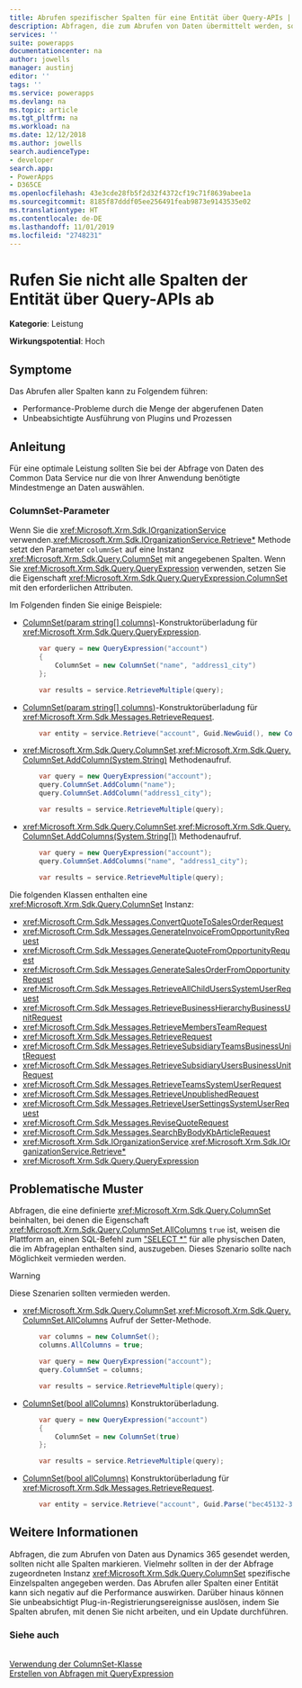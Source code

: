 ```yaml
---
title: Abrufen spezifischer Spalten für eine Entität über Query-APIs | MicrosoftDocs
description: Abfragen, die zum Abrufen von Daten übermittelt werden, sollten bestimmte Spalten in der ColumnSet-Instanz enthalten, die der Abfrage zugeordnet ist, und nicht alle Spalten.
services: ''
suite: powerapps
documentationcenter: na
author: jowells
manager: austinj
editor: ''
tags: ''
ms.service: powerapps
ms.devlang: na
ms.topic: article
ms.tgt_pltfrm: na
ms.workload: na
ms.date: 12/12/2018
ms.author: jowells
search.audienceType:
- developer
search.app:
- PowerApps
- D365CE
ms.openlocfilehash: 43e3cde28fb5f2d32f4372cf19c71f8639abee1a
ms.sourcegitcommit: 8185f87dddf05ee256491feab9873e9143535e02
ms.translationtype: HT
ms.contentlocale: de-DE
ms.lasthandoff: 11/01/2019
ms.locfileid: "2748231"
---
```

# <a name="do-not-retrieve-entity-all-columns-via-query-apis"></a>Rufen Sie nicht alle Spalten der Entität über Query-APIs ab

**Kategorie**: Leistung

**Wirkungspotential**: Hoch

<a name='symptoms'></a>

## <a name="symptoms"></a>Symptome

Das Abrufen aller Spalten kann zu Folgendem führen:

- Performance-Probleme durch die Menge der abgerufenen Daten
- Unbeabsichtigte Ausführung von Plugins und Prozessen

<a name='guidance'></a>

## <a name="guidance"></a>Anleitung

Für eine optimale Leistung sollten Sie bei der Abfrage von Daten des Common Data Service nur die von Ihrer Anwendung benötigte Mindestmenge an Daten auswählen. 

### <a name="columnset-parameter"></a>ColumnSet-Parameter

Wenn Sie die <xref:Microsoft.Xrm.Sdk.IOrganizationService> verwenden.<xref:Microsoft.Xrm.Sdk.IOrganizationService.Retrieve*> Methode setzt den Parameter `columnSet` auf eine Instanz <xref:Microsoft.Xrm.Sdk.Query.ColumnSet> mit angegebenen Spalten.  Wenn Sie <xref:Microsoft.Xrm.Sdk.Query.QueryExpression> verwenden, setzen Sie die Eigenschaft <xref:Microsoft.Xrm.Sdk.Query.QueryExpression.ColumnSet> mit den erforderlichen Attributen.

Im Folgenden finden Sie einige Beispiele:

- [ColumnSet(param string[] columns)](/dotnet/api/microsoft.xrm.sdk.query.columnset.-ctor#Microsoft_Xrm_Sdk_Query_ColumnSet__ctor_System_String___)-Konstruktorüberladung für <xref:Microsoft.Xrm.Sdk.Query.QueryExpression>.

    ```csharp
        var query = new QueryExpression("account")
        {
            ColumnSet = new ColumnSet("name", "address1_city")
        };

        var results = service.RetrieveMultiple(query);
    ```

- [ColumnSet(param string[] columns)](/dotnet/api/microsoft.xrm.sdk.query.columnset.-ctor#Microsoft_Xrm_Sdk_Query_ColumnSet__ctor_System_String___)-Konstruktorüberladung für <xref:Microsoft.Xrm.Sdk.Messages.RetrieveRequest>.

    ```csharp
        var entity = service.Retrieve("account", Guid.NewGuid(), new ColumnSet("name", "address1_city"));
    ```

- <xref:Microsoft.Xrm.Sdk.Query.ColumnSet>.<xref:Microsoft.Xrm.Sdk.Query.ColumnSet.AddColumn(System.String)> Methodenaufruf.

    ```csharp
        var query = new QueryExpression("account");
        query.ColumnSet.AddColumn("name");
        query.ColumnSet.AddColumn("address1_city");

        var results = service.RetrieveMultiple(query);
    ```

- <xref:Microsoft.Xrm.Sdk.Query.ColumnSet>.<xref:Microsoft.Xrm.Sdk.Query.ColumnSet.AddColumns(System.String[])> Methodenaufruf.

    ```csharp
        var query = new QueryExpression("account");
        query.ColumnSet.AddColumns("name", "address1_city");

        var results = service.RetrieveMultiple(query);
    ```

Die folgenden Klassen enthalten eine <xref:Microsoft.Xrm.Sdk.Query.ColumnSet> Instanz:

- <xref:Microsoft.Crm.Sdk.Messages.ConvertQuoteToSalesOrderRequest>
- <xref:Microsoft.Crm.Sdk.Messages.GenerateInvoiceFromOpportunityRequest>
- <xref:Microsoft.Crm.Sdk.Messages.GenerateQuoteFromOpportunityRequest>
- <xref:Microsoft.Crm.Sdk.Messages.GenerateSalesOrderFromOpportunityRequest>
- <xref:Microsoft.Crm.Sdk.Messages.RetrieveAllChildUsersSystemUserRequest>
- <xref:Microsoft.Crm.Sdk.Messages.RetrieveBusinessHierarchyBusinessUnitRequest>
- <xref:Microsoft.Crm.Sdk.Messages.RetrieveMembersTeamRequest>
- <xref:Microsoft.Xrm.Sdk.Messages.RetrieveRequest>
- <xref:Microsoft.Crm.Sdk.Messages.RetrieveSubsidiaryTeamsBusinessUnitRequest>
- <xref:Microsoft.Crm.Sdk.Messages.RetrieveSubsidiaryUsersBusinessUnitRequest>
- <xref:Microsoft.Crm.Sdk.Messages.RetrieveTeamsSystemUserRequest>
- <xref:Microsoft.Crm.Sdk.Messages.RetrieveUnpublishedRequest>
- <xref:Microsoft.Crm.Sdk.Messages.RetrieveUserSettingsSystemUserRequest>
- <xref:Microsoft.Crm.Sdk.Messages.ReviseQuoteRequest>
- <xref:Microsoft.Crm.Sdk.Messages.SearchByBodyKbArticleRequest>
- <xref:Microsoft.Xrm.Sdk.IOrganizationService>.<xref:Microsoft.Xrm.Sdk.IOrganizationService.Retrieve*>
- <xref:Microsoft.Xrm.Sdk.Query.QueryExpression>

<a name='problem'></a>

## <a name="problematic-patterns"></a>Problematische Muster

Abfragen, die eine definierte <xref:Microsoft.Xrm.Sdk.Query.ColumnSet> beinhalten, bei denen die Eigenschaft <xref:Microsoft.Xrm.Sdk.Query.ColumnSet.AllColumns> `true` ist, weisen die Plattform an, einen SQL-Befehl zum ["SELECT *"](https://technet.microsoft.com/library/ms189287.aspx) für alle physischen Daten, die im Abfrageplan enthalten sind, auszugeben.  Dieses Szenario sollte nach Möglichkeit vermieden werden.

> [!WARNING]
> Diese Szenarien sollten vermieden werden.

- <xref:Microsoft.Xrm.Sdk.Query.ColumnSet>.<xref:Microsoft.Xrm.Sdk.Query.ColumnSet.AllColumns> Aufruf der Setter-Methode.

    ```csharp
        var columns = new ColumnSet();
        columns.AllColumns = true;

        var query = new QueryExpression("account");
        query.ColumnSet = columns;

        var results = service.RetrieveMultiple(query);
    ```

- [ColumnSet(bool allColumns)](/dotnet/api/microsoft.xrm.sdk.query.columnset.-ctor#Microsoft_Xrm_Sdk_Query_ColumnSet__ctor_System_Boolean_) Konstruktorüberladung.

    ```csharp
        var query = new QueryExpression("account")
        {
            ColumnSet = new ColumnSet(true)
        };

        var results = service.RetrieveMultiple(query);
    ```

- [ColumnSet(bool allColumns)](/dotnet/api/microsoft.xrm.sdk.query.columnset.-ctor#Microsoft_Xrm_Sdk_Query_ColumnSet__ctor_System_Boolean_) Konstruktorüberladung für <xref:Microsoft.Xrm.Sdk.Messages.RetrieveRequest>.

    ```csharp
        var entity = service.Retrieve("account", Guid.Parse("bec45132-392a-4617-b935-a64ef04738e4"), new ColumnSet(true));
    ```

<a name='additional'></a>

## <a name="additional-information"></a>Weitere Informationen

Abfragen, die zum Abrufen von Daten aus Dynamics 365 gesendet werden, sollten nicht alle Spalten markieren.  Vielmehr sollten in der der Abfrage zugeordneten Instanz <xref:Microsoft.Xrm.Sdk.Query.ColumnSet> spezifische Einzelspalten angegeben werden. Das Abrufen aller Spalten einer Entität kann sich negativ auf die Performance auswirken. Darüber hinaus können Sie unbeabsichtigt Plug-in-Registrierungsereignisse auslösen, indem Sie Spalten abrufen, mit denen Sie nicht arbeiten, und ein Update durchführen.

<a name='seealso'></a>

### <a name="see-also"></a>Siehe auch

<xref href="Microsoft.Xrm.Sdk.Query.ColumnSet?text=ColumnSet Class" /><br />
[Verwendung der ColumnSet-Klasse](../../org-service/use-the-columnset-class.md)<br />
[Erstellen von Abfragen mit QueryExpression](../../org-service/build-queries-with-queryexpression.md)<br />